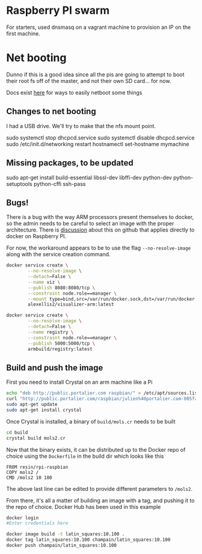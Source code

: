 # Raspberry PI swarm
For starters, used dnsmasq on a vagrant machine to provision an IP
on the first machine.

# Net booting
Dunno if this is a good idea since all the pis
are going to attempt to boot their root fs off of
the master, and not their own SD card... for now.

Docs exist [here](https://github.com/raspberrypi/documentation/blob/master/hardware/raspberrypi/bootmodes/netboot_server_easy.md)
for ways to easily netboot some things

## Changes to net booting
I had a USB drive. We'll try to make that
the nfs mount point.

sudo systemctl stop dhcpcd.service
sudo systemctl disable dhcpcd.service
sudo /etc/init.d/networking restart
hostnamectl set-hostname mymachine

## Missing packages, to be updated
sudo apt-get install build-essential libssl-dev libffi-dev python-dev python-setuptools python-cffi ssh-pass


## Bugs!
There is a bug with the way ARM processors present themselves
to docker, so the admin needs to be careful to select
an image with the proper architecture. There is 
[discussion](https://github.com/docker/swarmkit/issues/2294)
about this on github that applies directly
to docker on Raspberry PI.

For now, the workaround appears to be to use
the flag `--no-resolve-image` along with the service creation
command.

```bash
docker service create \
        --no-resolve-image \
        --detach=False \
        --name viz \
        --publish 8080:8080/tcp \
        --constraint node.role==manager \
        --mount type=bind,src=/var/run/docker.sock,dst=/var/run/docker.sock \
        alexellis2/visualizer-arm:latest
```

```bash
docker service create \
        --no-resolve-image \
        --detach=False \
        --name registry \
        --constraint node.role==manager \
        --publish 5000:5000/tcp \
        armbuild/registry:latest
```


## Build and push the image
First you need to install Crystal on an arm machine like a Pi

```bash
echo "deb http://public.portalier.com raspbian/" > /etc/apt/sources.list.d/crystal.list
curl "http://public.portalier.com/raspbian/julien%40portalier.com-005faf9e.pub" | sudo apt-key add -
sudo apt-get update
sudo apt-get install crystal
```

Once Crystal is installed, a binary of `build/mols.cr` needs to be built
```bash
cd build
crystal build mols2.cr
```

Now that the binary exists, it can be distributed up to the Docker repo of choice
using the `Dockerfile` in the build dir which looks like this

```
FROM resin/rpi-raspbian
COPY mols2 /
CMD /mols2 10 100
```
The above last line can be edited to provide different parameters to `/mols2`.


From there, it's all a matter of building an image with a tag, and pushing
it to the repo of choice. Docker Hub has been used in this example

```bash
docker login
#Enter credentials here

docker image build -t latin_squares:10.100 .
docker tag latin_squares:10.100 champain/latin_squares:10.100
docker push champain/latin_squares:10.100
```
